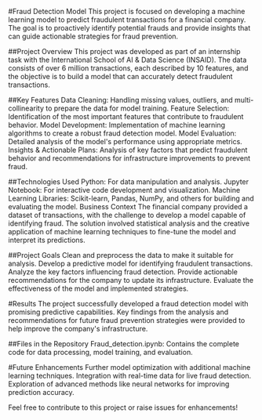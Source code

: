 #Fraud Detection Model
This project is focused on developing a machine learning model to predict fraudulent transactions for a financial company. The goal is to proactively identify potential frauds and provide insights that can guide actionable strategies for fraud prevention.

##Project Overview
This project was developed as part of an internship task with the International School of AI & Data Science (INSAID). The data consists of over 6 million transactions, each described by 10 features, and the objective is to build a model that can accurately detect fraudulent transactions.

##Key Features
Data Cleaning: Handling missing values, outliers, and multi-collinearity to prepare the data for model training.
Feature Selection: Identification of the most important features that contribute to fraudulent behavior.
Model Development: Implementation of machine learning algorithms to create a robust fraud detection model.
Model Evaluation: Detailed analysis of the model's performance using appropriate metrics.
Insights & Actionable Plans: Analysis of key factors that predict fraudulent behavior and recommendations for infrastructure improvements to prevent fraud.

##Technologies Used
Python: For data manipulation and analysis.
Jupyter Notebook: For interactive code development and visualization.
Machine Learning Libraries: Scikit-learn, Pandas, NumPy, and others for building and evaluating the model.
Business Context
The financial company provided a dataset of transactions, with the challenge to develop a model capable of identifying fraud. The solution involved statistical analysis and the creative application of machine learning techniques to fine-tune the model and interpret its predictions.

##Project Goals
Clean and preprocess the data to make it suitable for analysis.
Develop a predictive model for identifying fraudulent transactions.
Analyze the key factors influencing fraud detection.
Provide actionable recommendations for the company to update its infrastructure.
Evaluate the effectiveness of the model and implemented strategies.

#Results
The project successfully developed a fraud detection model with promising predictive capabilities. Key findings from the analysis and recommendations for future fraud prevention strategies were provided to help improve the company's infrastructure.

##Files in the Repository
Fraud_detection.ipynb: Contains the complete code for data processing, model training, and evaluation.

#Future Enhancements
Further model optimization with additional machine learning techniques.
Integration with real-time data for live fraud detection.
Exploration of advanced methods like neural networks for improving prediction accuracy.

Feel free to contribute to this project or raise issues for enhancements!
